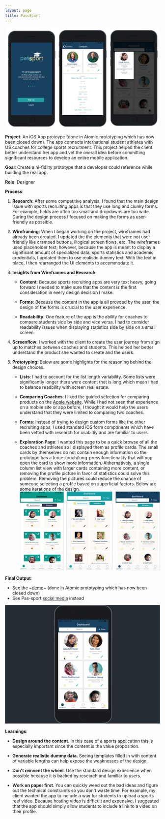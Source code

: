 ```yaml
---
layout: page
title: PassSport
---
```


![pass-sport](/images/bigshots-pass.png)

**Project**: An iOS App protoype (done in Atomic prototyping which has now been closed down). The app connects international student athletes with US coaches for college sports recruitment. This project helped the client better understand her app and vet the overall idea before committing significant resources to develop an entire mobile application.

**Goal**: Create a hi-fidilty prototype that a developer could reference while building the real app.

**Role**: Designer

**Process**:

1. **Research**: After some competitive analysis, I found that the main design issue with sports recruiting apps is that they use long and clunky forms. For example, fields are often too small and dropdowns are too wide. During the design process I focused on making the forms as user-friendly as possible.

2. **Wireframing**: When I began working on the project, wireframes had already been created. I updated the the elements that were not user friendly like cramped buttons, illogical screen flows, etc. The wireframes used placeholder text; however, because the app is meant to display a significant amount of specialized data, sports statistics and academic credentials, I updated them to use realistic dummy text. With the text in place, I then rearranged the UI elements to accommodate it.

3. **Insights from Wireframes and Research**

    - **Content**: Because sports recruiting apps are very text heavy, going forward I needed to make sure that the content is the first consideration in every design decision I make.

    - **Forms**: Because the content in the app is all provded by the user, the design of the forms is crucial to the user experience.

    - **Readability**: One feature of the app is the ability for coaches to compare students side by side and vice versa. I had to consider readability issues when displaying statistics side by side on a small screen.

4. **Screenflow**: I worked with the client to create the user journey from sign up to matches between coaches and students. This helped her better understand the product she wanted to create and the users.

5.  **Prototyping**: Below are some highlights for the reasoning behind the design choices.

    - **Lists**: I had to account for the list length variability. Some lists were significantly longer there were content that is long which mean I had to balance readbility with screen real estate.

    - **Comparing Coaches**: I liked the guided selection for comparing products on the [Apple website](https://www.apple.com/mac/compare/). While I had not seen that experience on a mobile site or app before, I thought it would help the users understand that they were limited to comparing two coaches.

    - **Forms**: Instead of trying to design custom forms like the other recruiting apps, I used standard iOS form components which have been vetted with research for usabiltiy and are familiar to users.

    - **Exploration Page**: I wanted this page to be a quick browse of all the coaches and athletes so I displayed them as profile cards. The small cards by themselves do not contain enough information so the prototype has a force-touch/long-press functionality that will pop open the card to show more information. Althernatively, a single column list view with larger cards containing more content, or removing the profile picture in favor of statistics could solve this problem. Removing the pictures could reduce the chance of someone selecting a profile based on superficial factors. Below are some iterations of the design.
![pass-sport](/images/older-designs-pass.png)


**Final Output**:
- See the ~[demo](http://bit.ly/PassSportPrototype)~ (done in Atomic prototyping which has now been closed down)
- See Pas-sport [social media](https://www.instagram.com/passportathlete/?hl=en) instead

![pass-sport](/images/passport_overview.gif)

**Learnings**:
- **Design around the content**. In this case of a sports application this is especially important since the content is the value proposition.

- **Generate realistic dummy data**. Seeing templates filled in with content of variable lengths can help expose the weaknesses of the design.

- **Don't reinvent the wheel**. Use the standard design experience when possible because it is backed by research and familiar to users.

- **Work on paper first**. You can quickly weed out the bad ideas and figure out the technical constraints so you don't waste time. For example, my client wanted the app to include a way for students to upload a sports reel video. Because hosting video is difficult and expensive, I suggested that the app should simply allow students to include a link to a video on their profile.
